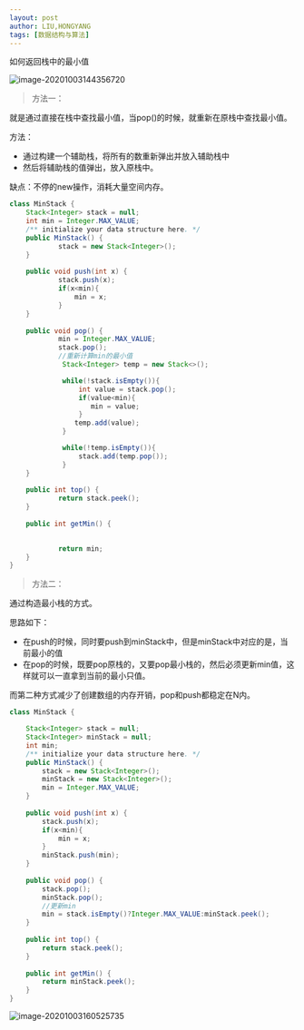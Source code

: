 ```yaml
---
layout: post
author: LIU,HONGYANG
tags: [数据结构与算法]
---
```




如何返回栈中的最小值



![image-20201003144356720](https://tva1.sinaimg.cn/large/007S8ZIlgy1gjc55idr1sj311i0u0wiv.jpg)

>  方法一：

就是通过直接在栈中查找最小值，当pop()的时候，就重新在原栈中查找最小值。

方法：

- 通过构建一个辅助栈，将所有的数重新弹出并放入辅助栈中
- 然后将辅助栈的值弹出，放入原栈中。

缺点：不停的new操作，消耗大量空间内存。

```java
class MinStack {
    Stack<Integer> stack = null;
    int min = Integer.MAX_VALUE;
    /** initialize your data structure here. */
    public MinStack() {
            stack = new Stack<Integer>();
    }
    
    public void push(int x) {
            stack.push(x);
            if(x<min){
                min = x;
            }
    }
    
    public void pop() {
            min = Integer.MAX_VALUE;
            stack.pop();
            //重新计算min的最小值
             Stack<Integer> temp = new Stack<>();

             while(!stack.isEmpty()){
                 int value = stack.pop();
                 if(value<min){
                    min = value;
                 } 
                temp.add(value);
             }

             while(!temp.isEmpty()){
                 stack.add(temp.pop());
             }
    }
    
    public int top() {
            return stack.peek();
    }
    
    public int getMin() {

            
            return min;
    }
}
```



>  方法二：

通过构造最小栈的方式。

思路如下：

- 在push的时候，同时要push到minStack中，但是minStack中对应的是，当前最小的值
- 在pop的时候，既要pop原栈的，又要pop最小栈的，然后必须更新min值，这样就可以一直拿到当前的最小只值。

而第二种方式减少了创建数组的内存开销，pop和push都稳定在N内。



```java
class MinStack {

    Stack<Integer> stack = null;
    Stack<Integer> minStack = null;
    int min;
    /** initialize your data structure here. */
    public MinStack() {
        stack = new Stack<Integer>();
        minStack = new Stack<Integer>();
        min = Integer.MAX_VALUE;
    }   
    
    public void push(int x) {
        stack.push(x);
        if(x<min){
            min = x;
        }
        minStack.push(min);
    }
    
    public void pop() {
        stack.pop();
        minStack.pop();
        //更新min
        min = stack.isEmpty()?Integer.MAX_VALUE:minStack.peek();
    }
    
    public int top() {
        return stack.peek();
    }
    
    public int getMin() {
        return minStack.peek();
    }
}
```



![image-20201003160525735](https://tva1.sinaimg.cn/large/007S8ZIlgy1gjc7ibhqphj30ns0gkwey.jpg)